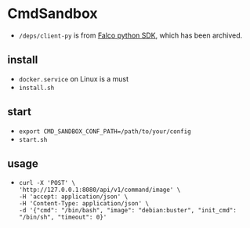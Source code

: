 # CmdSandbox

- `/deps/client-py` is from [Falco python SDK](https://github.com/falcosecurity/client-py), which has been archived.

## install

- `docker.service` on Linux is a must
- `install.sh`

## start

- `export CMD_SANDBOX_CONF_PATH=/path/to/your/config`
- `start.sh`

## usage

- ```
  curl -X 'POST' \
  'http://127.0.0.1:8080/api/v1/command/image' \
  -H 'accept: application/json' \
  -H 'Content-Type: application/json' \
  -d '{"cmd": "/bin/bash", "image": "debian:buster", "init_cmd": "/bin/sh", "timeout": 0}'
```